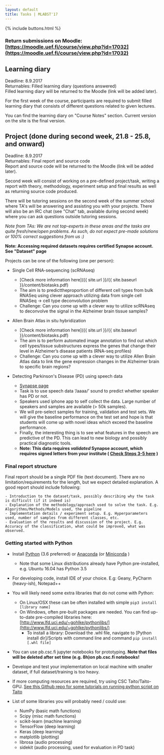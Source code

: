 ```yaml
---
layout: default
title: Tasks | MLABST'17
---
```


{% include buttons.html %}

### Return submissions on Moodle: [https://moodle.uef.fi/course/view.php?id=17032](https://moodle.uef.fi/course/view.php?id=17032)

## Learning diary
Deadline: 8.9.2017 <br>
Returnables: Filled learning diary (questions answered) <br>
Filled learning diary will be returned to the Moodle (link will be added later).

For the first week of the course, participants are required to submit filled
learning diary that consists of different questions related to given lectures. 

You can find the learning diary on "Course Notes" section. Current version 
on the site is the final version.

## Project (done during second week, 21.8 - 25.8, and onward)
Deadline: 8.9.2017 <br>
Returnables: Final report and source code <br>
Report and source code will be returned to the Moodle (link will be added later).

Second week will consist of working on a pre-defined project/task, writing a
report with theory, methodology, experiment setup and final results as well as returning source code produced. 

There will be tutoring sessions on the second week of the summer school where
TA's will be answering and assisting you with your projects. There will also be 
an IRC chat (see "Chat" tab, available during second week) where you can ask questions outside tutoring sessions. 

*Note from TAs: We are not top-experts in these areas and the tasks are quite fresh/new/open problems. As such, do not expect pre-made solutions or 100% correct suggestions from us :)*

**Note: Accessing required datasets requires certified Synapse account. See "Dataset" page**

Projects can be one of the following (one per person): 

- Single Cell RNA-sequencing (scRNAseq)
    - [Check more information here]({{ site.url }}/{{ site.baseurl }}/content/biotasks.pdf)
    - The aim is to predicttheproportion of different cell types from bulk RNASeq using clever approach utilizing data from single cell RNASeq -> cell type deconvolution problem
    - Challenge: Can you come up with a clever way to utilize scRNAseq to deconvolve the signal in the Alzheimer brain tissue samples?
- Allen Brain Atlas in situ hybridization
    - [Check more information here]({{ site.url }}/{{ site.baseurl }}/content/biotasks.pdf)
    - The aim is to perform automated image annotation to find out which cell types/tissue substructures express the genes that change their level in Alzheimer’s disease patients (RNA-seq profiles)
    - Challenge: Can you come up with a clever way to utilize Allen Brain Atlas data to link the gene expression changes in the Alzheimer brain to specific brain regions?
 
- Detecting Parkinson's Disease (PD) using speech data
    - [Synapse page](https://www.synapse.org/#!Synapse:syn4993293/wiki/)
    - Task is to use speech data ‘/aaaa/’ sound to predict whether speaker has PD or not. 
    - Speakers used iphone app to self collect the data. Large number of speakers and samples are available (> 50k samples). 
    - We will pre-select samples for training, validation and test sets. We will give the baseline performance on the test set and hope is that students will come up with novel ideas which exceed the baseline performance. 
    - Finally, the interesting thing is to see what features in the speech are predictive of the PD. This can lead to new biology and possibly practical diagnostic tools.
    - **Note: This data requires *validated* Synapse account, which requires signed letters from your institute ( [Check Steps 3-5  here](https://www.synapse.org/#!Synapse:syn4993293/wiki/247860) )**

### Final report structure

Final report should be a single PDF file (text document). There are no limitation/requirements for the length, but we expect detailed explanation.
A good report should include following:

    - Introduction to the dataset/task, possibly describing why the task is difficult (if it indeed is)
    - Explanation of the methodology/approach used to solve the task. E.g. Algorithms/Methods/Models used, the pipeline
    - Implementation details / experiment setup. E.g. Hyperparameters used, number of samples from different classes, etc.
    - Evaluation of the results and discussion of the project. E.g. Accuracy of the classification, what could be improved, what was observed.

    
### Getting started with Python

- Install [Python](https://www.python.org/) (3.6 preferred) or [Anaconda](https://www.continuum.io/) (or [Miniconda](https://conda.io/miniconda.html) )
    - Note that some Linux distributions already have Python pre-installed, e.g. Ubuntu 16.04 has Python 3.5
- For developing code, install IDE of your choice. E.g: Geany, PyCharm (heavy-ish), Notepad++
- You will likely need some extra libraries that do not come with Python:
    - On Linux/OSX these can be often installed with simple `pip3 install [library name]`
    - On Windows, often pre-built packages are needed. You can find up-to-date pre-compiled libraries here: [http://www.lfd.uci.edu/~gohlke/pythonlibs/](http://www.lfd.uci.edu/~gohlke/pythonlibs/)
        - To install a library: Download the .whl file, navigate to [Python install dir]/Scripts with command line and command `pip install [.whl file]`
- You can use pb.csc.fi jupyter notebooks for prototyping. **Note that files will be deleted after set time (e.g. 8h)on pb.csc.fi notebooks!**
- Develope and test your implementation on local machine with smaller dataset, if full dataset/training is too heavy.
- If more computing resources are required, try using CSC Taito/Taito-GPU. [See this Github repo for some tutorials on running python script on Taito](https://github.com/CSCfi/machine-learning-scripts/tree/master/courses/uefml2017)

- List of some libraries you will probably need / could use:
    - NumPy (basic math functions)
    - Scipy (misc math functions)
    - scikit-learn (machine learning)
    - TensorFlow (deep learning)
    - Keras (deep learning)
    - matplotlib (plotting)
    - librosa (audio processing)
    - sidekit (audio processing, used for evaluation in PD task)
